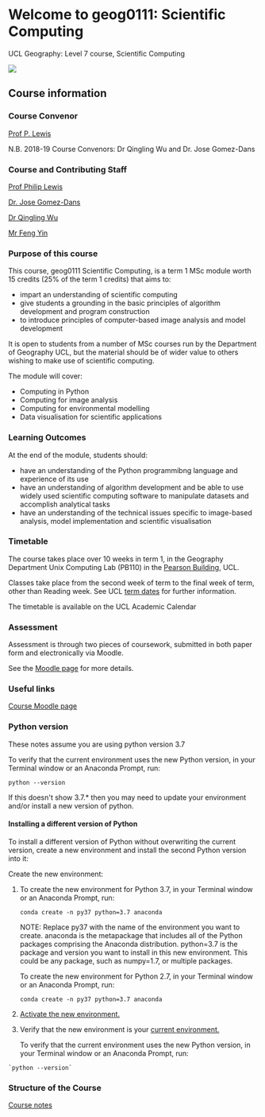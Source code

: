 # Welcome to geog0111: Scientific Computing 
UCL Geography: Level 7 course, Scientific Computing

![](https://raw.github.com/profLewis/geogg122/master/images/ucl_logo.png)

## Course information

### Course Convenor

[Prof P. Lewis](http://www.geog.ucl.ac.uk/~plewis)

N.B. 2018-19 Course Convenors: Dr Qingling Wu and Dr. Jose Gomez-Dans

### Course and Contributing Staff

[Prof Philip Lewis](http://www.geog.ucl.ac.uk/~plewis)  

[Dr. Jose Gomez-Dans](http://www.geog.ucl.ac.uk/about-the-department/people/research-staff/research-staff/jose-gomez-dans/)

[Dr Qingling Wu](http://www.geog.ucl.ac.uk/about-the-department/people/research-staff/research-staff/qingling-wu/)

[Mr Feng Yin](https://www.geog.ucl.ac.uk/people/research-staff/feng-yin)


### Purpose of this course

This course, geog0111 Scientific Computing, is a term 1 MSc module worth 15 credits (25% of the term 1 credits) that aims to:

* impart an understanding of scientific computing
* give students a grounding in the basic principles of algorithm development and program construction
* to introduce principles of computer-based image analysis and model development

It is open to students from a number of MSc courses run by the Department of Geography UCL, but the material should be of wider value to others wishing to make use of scientific computing. 

The module will cover:

* Computing in Python
* Computing for image analysis
* Computing for environmental modelling
* Data visualisation for scientific applications

### Learning Outcomes

At the end of the module, students should:

* have an understanding of the Python programmibng language and experience of its use
* have an understanding of algorithm development and be able to use widely used scientific computing software to manipulate datasets and accomplish analytical tasks
* have an understanding of the technical issues specific to image-based analysis, model implementation and scientific visualisation

### Timetable

The course takes place over 10 weeks in term 1, in the Geography Department Unix Computing Lab (PB110) in the [Pearson Building](http://www.ucl.ac.uk/estates/roombooking/building-location/?id=003), UCL. 

Classes take place from the second week of term to the final week of term, other than Reading week. See UCL [term dates](http://www.ucl.ac.uk/staff/term-dates) for further information.

The timetable is available on the UCL Academic Calendar

### Assessment

Assessment is through two pieces of coursework, submitted in both paper form and electronically via Moodle. 

See the [Moodle page](https://moodle-1819.ucl.ac.uk/course/view.php?id=2796) for more details.

### Useful links

[Course Moodle page](https://moodle-1819.ucl.ac.uk/course/view.php?id=2796)  

### Python version

These notes assume you are using python version 3.7

To verify that the current environment uses the new Python version, in your Terminal window or an Anaconda Prompt, run:

`python --version`

If this doesn't show 3.7.* then you may need to update your environment and/or install a new version of python.

#### Installing a different version of Python

To install a different version of Python without overwriting the current version, create a new environment and install the second Python version into it:

Create the new environment:

1.  To create the new environment for Python 3.7, in your Terminal window or an Anaconda Prompt, run:

    `conda create -n py37 python=3.7 anaconda`

    NOTE: Replace py37 with the name of the environment you want to create. anaconda is the metapackage that includes all of the Python packages comprising the Anaconda distribution. python=3.7 is the package and version you want to install in this new environment. This could be any package, such as numpy=1.7, or multiple packages.
    
    To create the new environment for Python 2.7, in your Terminal window or an Anaconda Prompt, run:
    
    `conda create -n py37 python=3.7 anaconda`
    
2.  [Activate the new environment.](https://conda.io/docs/user-guide/tasks/manage-environments.html#activate-env)

3.   Verify that the new environment is your [current environment.](https://conda.io/docs/user-guide/tasks/manage-environments.html#determine-current-env)

      To verify that the current environment uses the new Python version, in your Terminal window or an Anaconda Prompt, run:

    `python --version`

### Structure of the Course

[Course notes](index.ipynb)  
